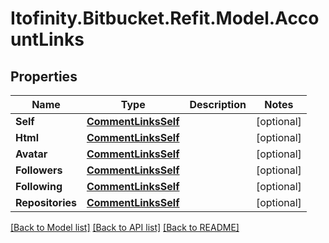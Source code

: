# Itofinity.Bitbucket.Refit.Model.AccountLinks
## Properties

Name | Type | Description | Notes
------------ | ------------- | ------------- | -------------
**Self** | [**CommentLinksSelf**](CommentLinksSelf.md) |  | [optional] 
**Html** | [**CommentLinksSelf**](CommentLinksSelf.md) |  | [optional] 
**Avatar** | [**CommentLinksSelf**](CommentLinksSelf.md) |  | [optional] 
**Followers** | [**CommentLinksSelf**](CommentLinksSelf.md) |  | [optional] 
**Following** | [**CommentLinksSelf**](CommentLinksSelf.md) |  | [optional] 
**Repositories** | [**CommentLinksSelf**](CommentLinksSelf.md) |  | [optional] 

[[Back to Model list]](../README.md#documentation-for-models) [[Back to API list]](../README.md#documentation-for-api-endpoints) [[Back to README]](../README.md)

